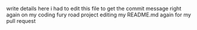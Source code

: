 write details here
i had to edit this file to get the commit message right again on my coding fury road project
editing my README.md again for my pull request
